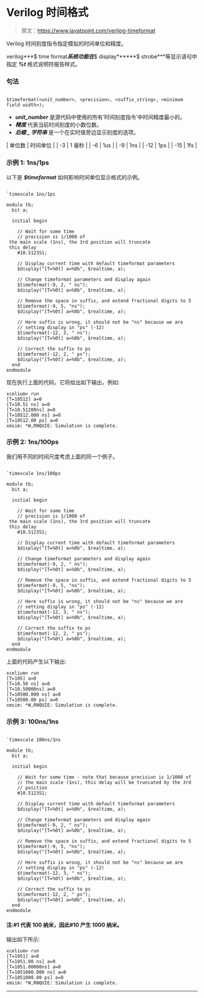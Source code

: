 # Verilog 时间格式

> 原文：<https://www.javatpoint.com/verilog-timeformat>

Verilog 时间刻度指令指定模拟的时间单位和精度。

verilog***$ time format***系统功能在***$ display******$ strobe***等显示语句中指定 ***%t*** 格式说明符报告样式。

### 句法

```

$timeformat(<unit_number>, <precision>, <suffix_string>, <minimum field width>);

```

*   ***unit_number*** 是源代码中使用的所有‘时间刻度指令’中时间精度最小的。
*   ***精度*** 代表当前时间刻度的小数位数。
*   ***后缀 _ 字符串*** 是一个在实时值旁边显示刻度的选项。

| 单位数 | 时间单位 |
| -3 | 1 毫秒 |
| -6 | 1us |
| -9 | 1ns |
| -12 | 1ps |
| -15 | 1fs |

### 示例 1: 1ns/1ps

以下是 ***$timeformat*** 如何影响时间单位显示格式的示例。

```

`timescale 1ns/1ps

module tb;
  bit a;

  initial begin

    // Wait for some time
    // precision is 1/1000 of
 the main scale (1ns), the 3rd position will truncate
 this delay 
    #10.512351;

    // Display current time with default timeformat parameters
    $display("[T=%0t] a=%0b", $realtime, a);

    // Change timeformat parameters and display again
    $timeformat(-9, 2, " ns");
    $display("[T=%0t] a=%0b", $realtime, a);

    // Remove the space in suffix, and extend fractional digits to 5
    $timeformat(-9, 5, "ns");
    $display("[T=%0t] a=%0b", $realtime, a);

    // Here suffix is wrong, it should not be "ns" because we are
    // setting display in "ps" (-12)
    $timeformat(-12, 3, " ns");
    $display("[T=%0t] a=%0b", $realtime, a);

    // Correct the suffix to ps
    $timeformat(-12, 2, " ps");
    $display("[T=%0t] a=%0b", $realtime, a);
  end
endmodule

```

现在执行上面的代码，它将给出如下输出，例如:

```
xcelium> run
[T=10512] a=0
[T=10.51 ns] a=0
[T=10.51200ns] a=0
[T=10512.000 ns] a=0
[T=10512.00 ps] a=0
xmsim: *W,RNQUIE: Simulation is complete.

```

### 示例 2: 1ns/100ps

我们用不同的时间尺度考虑上面的同一个例子。

```

`timescale 1ns/100ps

module tb;
  bit a;

  initial begin

    // Wait for some time 
    // precision is 1/1000 of
 the main scale (1ns), the 3rd position will truncate
 this delay 
    #10.512351;

    // Display current time with default timeformat parameters
    $display("[T=%0t] a=%0b", $realtime, a);

    // Change timeformat parameters and display again
    $timeformat(-9, 2, " ns");
    $display("[T=%0t] a=%0b", $realtime, a);

    // Remove the space in suffix, and extend fractional digits to 5
    $timeformat(-9, 5, "ns");
    $display("[T=%0t] a=%0b", $realtime, a);

    // Here suffix is wrong, it should not be "ns" because we are
    // setting display in "ps" (-12)
    $timeformat(-12, 3, " ns");
    $display("[T=%0t] a=%0b", $realtime, a);

    // Correct the suffix to ps
    $timeformat(-12, 2, " ps");
    $display("[T=%0t] a=%0b", $realtime, a);
  end
endmodule

```

上面的代码产生以下输出:

```
xcelium> run
[T=105] a=0
[T=10.50 ns] a=0
[T=10.50000ns] a=0
[T=10500.000 ns] a=0
[T=10500.00 ps] a=0
xmsim: *W,RNQUIE: Simulation is complete.

```

### 示例 3: 100ns/1ns

```

`timescale 100ns/1ns

module tb;
  bit a;

  initial begin

    // Wait for some time - note that because precision is 1/1000 of
    // the main scale (1ns), this delay will be truncated by the 3rd
    // position
    #10.512351;

    // Display current time with default timeformat parameters
    $display("[T=%0t] a=%0b", $realtime, a);

    // Change timeformat parameters and display again
    $timeformat(-9, 2, " ns");
    $display("[T=%0t] a=%0b", $realtime, a);

    // Remove the space in suffix, and extend fractional digits to 5
    $timeformat(-9, 5, "ns");
    $display("[T=%0t] a=%0b", $realtime, a);

    // Here suffix is wrong, it should not be "ns" because we are
    // setting display in "ps" (-12)
    $timeformat(-12, 3, " ns");
    $display("[T=%0t] a=%0b", $realtime, a);

    // Correct the suffix to ps
    $timeformat(-12, 2, " ps");
    $display("[T=%0t] a=%0b", $realtime, a);
  end
endmodule

```

#### 注:#1 代表 100 纳米，因此#10 产生 1000 纳米。

输出如下所示:

```
xcelium> run
[T=1051] a=0
[T=1051.00 ns] a=0
[T=1051.00000ns] a=0
[T=1051000.000 ns] a=0
[T=1051000.00 ps] a=0
xmsim: *W,RNQUIE: Simulation is complete.

```

* * *
